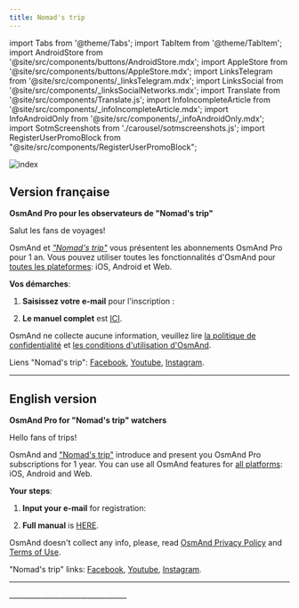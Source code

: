 ```yaml
---
title: Nomad's trip
---
```


import Tabs from '@theme/Tabs';
import TabItem from '@theme/TabItem';
import AndroidStore from '@site/src/components/buttons/AndroidStore.mdx';
import AppleStore from '@site/src/components/buttons/AppleStore.mdx';
import LinksTelegram from '@site/src/components/_linksTelegram.mdx';
import LinksSocial from '@site/src/components/_linksSocialNetworks.mdx';
import Translate from '@site/src/components/Translate.js';
import InfoIncompleteArticle from '@site/src/components/_infoIncompleteArticle.mdx';
import InfoAndroidOnly from '@site/src/components/_infoAndroidOnly.mdx';
import SotmScreenshots from './carousel/sotmscreenshots.js';
import RegisterUserPromoBlock from "@site/src/components/RegisterUserPromoBlock";

![index](@site/static/img/promo/nomad/nomad.png)

## Version française

**OsmAnd Pro pour les observateurs de "Nomad's trip"**

Salut les fans de voyages!

OsmAnd et [_"Nomad's trip"_](https://www.facebook.com/nomadetpep) vous présentent les abonnements OsmAnd Pro pour 1 an. Vous pouvez utiliser toutes les fonctionnalités d'OsmAnd pour [toutes les plateformes](https://osmand.net/docs/user/personal/osmand-cloud#cross-platform): iOS, Android et Web.

**Vos démarches**:

1. **Saisissez votre e-mail** pour l'inscription :

<RegisterUserPromoBlock  promoKey='nomad'/>

<p> </p>

2. **Le manuel complet** est [ICI](https://osmand.net/promo/manual).


OsmAnd ne collecte aucune information, veuillez lire [la politique de confidentialité](https://osmand.net/docs/legal/privacy-policy) et [les conditions d'utilisation d'OsmAnd](https://osmand.net/docs/legal/terms-of-use).

Liens "Nomad's trip": [Facebook](https://www.facebook.com/nomadetpep), [Youtube](https://www.youtube.com/@nomadstrip1718/videos), [Instagram](https://www.instagram.com/lenomadtrip/).

________________________________


## English version

**OsmAnd Pro for "Nomad's trip" watchers**

Hello fans of trips!

OsmAnd and ["Nomad's trip"](https://www.facebook.com/nomadetpep) introduce and present you OsmAnd Pro subscriptions for 1 year. 
You can use all OsmAnd features for [all platforms](https://osmand.net/docs/user/personal/osmand-cloud#cross-platform): iOS, Android and Web.

**Your steps**:

1. **Input your e-mail** for registration:
   
<RegisterUserPromoBlock  promoKey='nomad'/>

<p> </p>

2. **Full manual** is [HERE](https://osmand.net/promo/manual#english-version).

OsmAnd doesn't collect any info, please, read [OsmAnd Privacy Policy](https://osmand.net/docs/legal/privacy-policy) and [Terms of Use](https://osmand.net/docs/legal/terms-of-use).

"Nomad's trip" links: [Facebook](https://www.facebook.com/nomadetpep), [Youtube](https://www.youtube.com/@nomadstrip1718/videos), [Instagram](https://www.instagram.com/lenomadtrip/).
________________________________

<SotmScreenshots />
_________________________________


<LinksSocial/>
<LinksTelegram/>